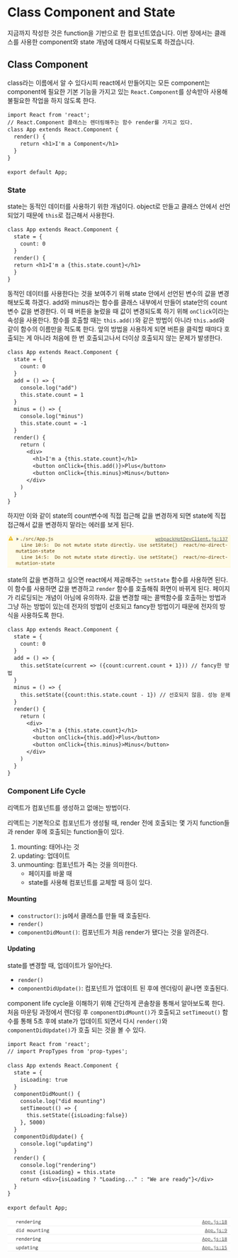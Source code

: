 # Class Component and State

지금까지 작성한 것은 function을 기반으로 한 컴포넌트였습니다. 이번 장에서는 클래스를 사용한 component와 state 개념에 대해서 다뤄보도록 하겠습니다.

## Class Component

class라는 이름에서 알 수 있다시피 react에서 만들어지는 모든 component는 component에 필요한 기본 기능을 가지고 있는  `React.Component`를 상속받아 사용해 불필요한 작업을 하지 않도록 한다.

```react
import React from 'react';
// React.Component 클래스는 렌더링해주는 함수 render를 가지고 있다.
class App extends React.Component {
  render() {
    return <h1>I'm a Component</h1>
  }
}

export default App;
```

### State

state는 동적인 데이터를 사용하기 위한 개념이다. object로 만들고 클래스 안에서 선언되었기 때문에 `this`로 접근해서 사용한다.

```react
class App extends React.Component {
  state = {
    count: 0
  }
  render() {
  return <h1>I'm a {this.state.count}</h1>
  }
}
```

동적인 데이터를 사용한다는 것을 보여주기 위해 state 안에서 선언된 변수의 값을 변경해보도록 하겠다. add와 minus라는 함수를 클래스 내부에서 만들어 state안의 count 변수 값을 변경한다. 이 때 버튼을 눌렀을 때 값이 변경되도록 하기 위해 `onClick`이라는 속성을 사용한다. 함수를 호출할 때는 `this.add()`와 같은 방법이 아니라 `this.add`와 같이 함수의 이름만을 적도록 한다. 앞의 방법을 사용하게 되면 버튼을 클릭할 때마다 호출되는 게 아니라 처음에 한 번 호출되고나서 더이상 호출되지 않는 문제가 발생한다.

```react
class App extends React.Component {
  state = {
    count: 0
  }
  add = () => {
    console.log("add")
    this.state.count = 1
  }
  minus = () => {
    console.log("minus")
    this.state.count = -1
  }
  render() {
    return (
      <div>
        <h1>I'm a {this.state.count}</h1>
        <button onClick={this.add()}>Plus</button>
        <button onClick={this.minus}>Minus</button>
      </div>
    )
  }
}
```

하지만 이와 같이 state의 count변수에 직접 접근해 값을 변경하게 되면 state에 직접 접근해서 값을 변경하지 말라는 에러를 보게 된다.

![state_error](assets/state_error.png)

state의 값을 변경하고 싶으면 react에서 제공해주는 `setState` 함수를 사용하면 된다. 이 함수를 사용하면 값을 변경하고 `render` 함수를 호출해줘 화면이 바뀌게 된다. 페이지가 리로딩되는 개념이 아님에 유의하자. 값을 변경할 때는 콜백함수를 호출하는 방법과 그냥 하는 방법이 있는데 전자의 방법이 선호되고 fancy한 방법이기 때문에 전자의 방식을 사용하도록 한다.

```react
class App extends React.Component {
  state = {
    count: 0
  }
  add = () => {
    this.setState(current => ({count:current.count + 1})) // fancy한 방법
  }
  minus = () => {
    this.setState({count:this.state.count - 1}) // 선호되지 않음. 성능 문제
  }
  render() {
    return (
      <div>
        <h1>I'm a {this.state.count}</h1>
        <button onClick={this.add}>Plus</button>
        <button onClick={this.minus}>Minus</button>
      </div>
    )
  }
}
```

### Component Life Cycle

리액트가 컴포넌트를 생성하고 없애는 방법이다.

리액트는 기본적으로 컴포넌트가 생성될 때, render 전에 호출되는 몇 가지 function들과 render 후에 호출되는 function들이 있다.

1. mounting: 태어나는 것
2. updating: 업데이트
3. unmounting: 컴포넌트가 죽는 것을 의미한다.
   - 페이지를 바꿀 때
   - state를 사용해 컴포넌트를 교체할 때 등이 있다.

#### Mounting

- `constructor()`: js에서 클래스를 만들 때 호출된다.
- `render()`
- `componentDidMount()`: 컴포넌트가 처음 render가 됐다는 것을 알려준다.

#### Updating

state를 변경할 때, 업데이트가 일어난다.

- `render()`
- `componentDidUpdate()`: 컴포넌트가 업데이트 된 후에 렌더링이 끝나면 호출된다.

component life cycle을 이해하기 위해 간단하게 콘솔창을 통해서 알아보도록 한다.  처음 마운팅 과정에서 렌더링 후 `componentDidMount()`가 호출되고 `setTimeout()` 함수를 통해 5초 후에 state가 업데이트 되면서 다시 `render()`와 `componentDidUpdate()`가 호출 되는 것을 볼 수 있다.

```react
import React from 'react';
// import PropTypes from 'prop-types';

class App extends React.Component {
  state = {
    isLoading: true
  }
  componentDidMount() {
    console.log("did mounting")
    setTimeout(() => {
      this.setState({isLoading:false})
    }, 5000)
  }
  componentDidUpdate() {
    console.log("updating")
  }
  render() {
    console.log("rendering")
    const {isLoading} = this.state
    return <div>{isLoading ? "Loading..." : "We are ready"}</div>
  }
}

export default App;
```

![life-cycle](assets/life_cycle.png)

